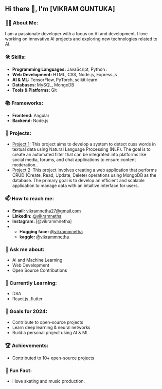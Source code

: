 ## Hi there 👋, I'm [VIKRAM GUNTUKA]

### 👨‍💻 About Me:
I am a passionate developer with a focus on AI and development. I love working on innovative AI projects and exploring new technologies related to AI.

### 🛠 Skills:
- **Programming Languages:** JavaScript, Python .
- **Web Development:** HTML, CSS,  Node.js, Express.js
- **AI & ML:** TensorFlow, PyTorch, scikit-learn
- **Databases:** MySQL, MongoDB
- **Tools & Platforms:** Git 

### 📚 Frameworks:
- **Frontend:**  Angular
- **Backend:** Node.js



### 💼 Projects:
- [Project 1](https://github.com/VIKRAMNETHA/NPL-cuss-words-): This project aims to develop a system to detect cuss words in textual data using Natural Language Processing (NLP). The goal is to create an automated filter that can be integrated into platforms like social media, forums, and chat applications to ensure content moderation..
- [Project 2](https://github.com/VIKRAMNETHA/CRUD-application-by-using-mango-db): This project involves creating a web application that performs CRUD (Create, Read, Update, Delete) operations using MongoDB as the database. The primary goal is to develop an efficient and scalable application to manage data with an intuitive interface for users.


### 📫 How to reach me:
- **Email:** vikramnetha27@gmail.com
- **LinkedIn:** [@vikramnetha](https://linkedin.com/in/vikramnetha)
- **Instagram:** [@vikrammnetha]
- - **Hugging face:** [@vikrammnetha](https://huggingface.co/vikramnetha)
   - **kaggle:** [@vikrammnetha](https://www.kaggle.com/vikramnetha)
  

### 💬 Ask me about:
- AI and Machine Learning
- Web Development
- Open Source Contributions

### 🌱 Currently Learning:
- DSA
- React.js ,flutter

### 🎯 Goals for 2024:
- Contribute to open-source projects
- Learn deep learning & neural networks
- Build a personal project using AI & ML

### 🏆 Achievements:
- Contributed to 10+ open-source projects

### 🎉 Fun Fact:
- I love skating and music production.

<!---
VIKRAMNETHA/VIKRAMNETHA is a ✨ special ✨ repository because its `README.md` (this file) appears on your GitHub profile.
You can click the Preview link to take a look at your changes.
--->
